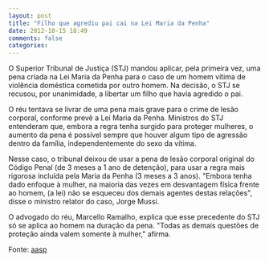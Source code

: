 ```yaml
---
layout: post
title: "Filho que agrediu pai cai na Lei Maria da Penha"
date: 2012-10-15 18:49
comments: false
categories:
---
```


O Superior Tribunal de Justiça (STJ) mandou aplicar, pela primeira vez, uma pena criada na Lei Maria da Penha para o caso de um homem vítima de violência doméstica cometida por outro homem. Na decisão, o STJ se recusou, por unanimidade, a libertar um filho que havia agredido o pai.

O réu tentava se livrar de uma pena mais grave para o crime de lesão corporal, conforme prevê a Lei Maria da Penha. Ministros do STJ entenderam que, embora a regra tenha surgido para proteger mulheres, o aumento da pena é possível sempre que houver algum tipo de agressão dentro da família, independentemente do sexo da vítima.

Nesse caso, o tribunal deixou de usar a pena de lesão corporal original do Código Penal (de 3 meses a 1 ano de detenção), para usar a regra mais rigorosa incluída pela Maria da Penha (3 meses a 3 anos). "Embora tenha dado enfoque à mulher, na maioria das vezes em desvantagem física frente ao homem, (a lei) não se esqueceu dos demais agentes destas relações", disse o ministro relator do caso, Jorge Mussi.

O advogado do réu, Marcello Ramalho, explica que esse precedente do STJ só se aplica ao homem na duração da pena. "Todas as demais questões de proteção ainda valem somente à mulher," afirma.

Fonte: [aasp](http://www.aasp.org.br/aasp/imprensa/clipping/cli_noticia.asp?idnot=13098)
